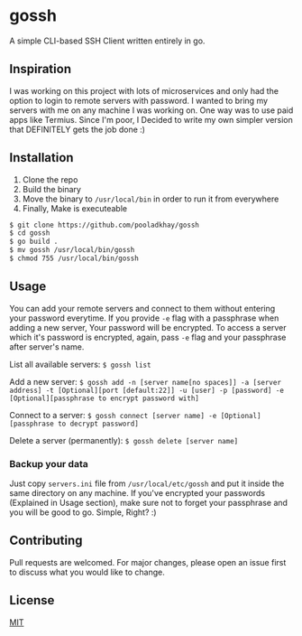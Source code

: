 # gossh
A simple CLI-based SSH Client written entirely in go.

## Inspiration
I was working on this project with lots of microservices and only had the option to login to remote servers with password. I wanted to bring my servers with me on any machine I was working on. One way was to use paid apps like Termius. Since I'm poor, I Decided to write my own simpler version that DEFINITELY gets the job done :)

## Installation
1) Clone the repo
2) Build the binary
3) Move the binary to ```/usr/local/bin``` in order to run it from everywhere
4) Finally, Make is executeable
```bash
$ git clone https://github.com/pooladkhay/gossh
$ cd gossh
$ go build .
$ mv gossh /usr/local/bin/gossh
$ chmod 755 /usr/local/bin/gossh
```

## Usage
You can add your remote servers and connect to them without entering your password everytime.
If you provide ```-e``` flag with a passphrase when adding a new server, Your password will be encrypted.
To access a server which it's password is encrypted, again, pass ```-e``` flag and your passphrase after server's name.

List all available servers:
```$ gossh list```

Add a new server:
```$ gossh add -n [server name[no spaces]] -a [server address] -t [Optional][port [default:22]] -u [user] -p [password] -e [Optional][passphrase to encrypt password with]```

Connect to a server:
```$ gossh connect [server name] -e [Optional][passphrase to decrypt password]```

Delete a server (permanently):
```$ gossh delete [server name]```

### Backup your data
Just copy ```servers.ini``` file from ```/usr/local/etc/gossh``` and put it inside the same directory on any machine.
If you've encrypted your passwords (Explained in Usage section), make sure not to forget your passphrase and you will be good to go.
Simple, Right? :)

## Contributing
Pull requests are welcomed. For major changes, please open an issue first to discuss what you would like to change.

## License
[MIT](https://github.com/pooladkhay/gossh/blob/main/LICENSE)